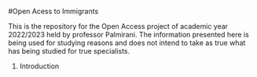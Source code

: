 #Open Acess to Immigrants

This is the repository for the Open Access project of academic year 2022/2023 held by professor Palmirani.
The information presented here is being used for studying reasons and does not intend to take as true what has being studied for true specialists.

1. Introduction